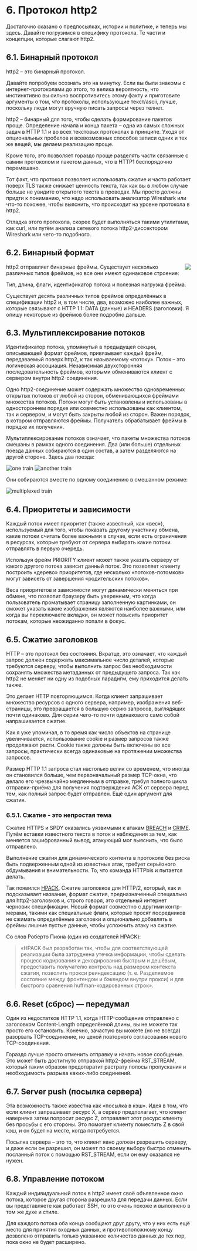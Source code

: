 # 6. Протокол http2

Достаточно сказано о предпосылках, истории и политике, и теперь мы здесь.
Давайте погрузимся в специфику протокола. Те части и концепции, которые слагают
http2.

## 6.1. Бинарный протокол

http2 – это бинарный протокол.

Давайте попробуем осознать это на минутку. Если вы были знакомы с
интернет-протоколами до этого, то велика вероятность, что инстинктивно вы
сильно воспротивитесь этому факту и приготовите аргументы о том, что протоколы,
использующие  текст/ascii, лучше, поскольку люди могут вручную писать запросы
через телнет.

http2 – бинарный для того, чтобы сделать формирование пакетов проще.
Определение начала и конца пакета – одна из самых сложных задач в HTTP 1.1 и во
всех текстовых протоколах в принципе. Уходя от опциональных пробелов и
всевозможных способов записи одних и тех же вещей, мы делаем реализацию проще.

Кроме того, это позволяет  гораздо проще разделять части связанные с самим
протоколом и пакетом данных, что в HTTP1 беспорядочно перемешано.

Тот факт, что протокол позволяет использовать сжатие и часто работает поверх
TLS также снижает ценность текста, так как вы в любом случае больше не увидите
открытого текста в проводах. Мы просто должны придти к пониманию, что надо
использовать анализатор Wireshark или что-то похожее, чтобы выяснить, что
происходит на уровне протокола в http2.

Отладка этого протокола, скорее будет выполняться такими утилитами, как curl,
или путём анализа сетевого потока http2-диссектором Wireshark или чего-то
подобного.

## 6.2. Бинарный формат

<img style="float: right;" src="https://raw.githubusercontent.com/bagder/http2-explained/master/images/frame-layout.png" />

http2 отправляет бинарные фреймы. Существует несколько различных типов фреймов,
но все они имеют одинаковое строение:

Тип, длина, флаги, идентификатор потока и полезная нагрузка фрейма.

Существует десять различных типов фреймов определённых в спецификации http2 и,
в том числе, два, возможно наиболее важных, которые связывают с HTTP 1.1: DATA
(данные) и HEADERS (заголовки). Я опишу некоторые из фреймов более подробно
дальше.

## 6.3. Мультиплексирование потоков

Идентификатор потока, упомянутый в предыдущей секции, описывающей формат
фреймов, привязывает каждый фрейм, передаваемый поверх http2, к так называемому
«потоку». Поток – это логическая ассоциация. Независимая двухсторонняя
последовательность фреймов, которыми обмениваются клиент с сервером внутри
http2-соединения.

Одно http2-соединение может содержать множество одновременных открытых потоков
от любой из сторон, обменивающихся фреймами множества потоков. Потоки могут
быть установлены и использованы в одностороннем порядке или совместно
использованы как клиентом, так и сервером, и могут быть закрыты любой из
сторон. Важен порядок, в котором отправляются фреймы. Получатель обрабатывает
фреймы в порядке их получения.

Мультиплексирование потоков означает, что пакеты множества потоков смешаны в
рамках одного соединения. Два (или больше) отдельных поезда данных собираются в
один состав, а затем разделяются на другой стороне. Здесь два поезда:

![one train](https://raw.githubusercontent.com/bagder/http2-explained/master/images/train-justin.jpg)
![another train](https://raw.githubusercontent.com/bagder/http2-explained/master/images/train-ikea.jpg)

Они собираются вместе по одному соединению в смешанном режиме:

![multiplexed train](https://raw.githubusercontent.com/bagder/http2-explained/master/images/train-multiplexed.jpg)

## 6.4. Приоритеты и зависимости

Каждый поток имеет приоритет (также известный, как «вес»), используемый для
того, чтобы показать другому участнику обмена, какие потоки считать более
важными в случае, если есть ограничения в ресурсах, которые требуют от сервера
выбирать какие потоки отправлять в первую очередь.

Используя фрейм PRIORITY клиент может также указать серверу от какого другого
потока зависит данный поток. Это позволяет клиенту построить «дерево»
приоритетов, где несколько «потоков-потомков» могут зависеть от завершения
«родительских потоков».

Веса приоритетов и зависимости могут динамически меняться при обмене, что
позволит браузеру быть уверенным, что когда пользователь проматывает страницу
заполненную картинками, он сможет указать какие изображения являются наиболее
важными, или когда вы переключаете вкладки, он может повысить приоритет
потокам, которые неожиданно попали в фокус.

## 6.5. Сжатие заголовков

HTTP – это протокол без состояния. Вкратце, это означает, что каждый запрос
должен содержать максимальное число деталей, которые требуются серверу, чтобы
выполнить запрос без необходимости сохранять множества метаданных от
предыдущего запроса. Так как http2 не меняет ни одну из подобных парадигм, ему
приходится делать также.

Это делает HTTP повторяющимся. Когда клиент запрашивает множество ресурсов с
одного сервера, например, изображения веб-страницы, это превращается в большую
серию запросов, выглядящих почти одинаково. Для серии чего-то почти одинакового
само собой напрашивается сжатие.

Как я уже упоминал, в то время как число объектов на странице увеличивается,
использование cookie и размер запросов также продолжают расти. Cookie также
должны быть включены во все запросы, практически всегда одинаковые на
протяжении множества запросов.

Размер HTTP 1.1 запроса стал настолько велик со временем, что иногда он
становился больше, чем первоначальный размер TCP-окна, что делало его
чрезвычайно медленным в отправке, требуя полного цикла отправки-приёма для
получения подтверждения ACK от сервера перед тем, как полный запрос будет
отправлен. Ещё один аргумент для сжатия.

### 6.5.1. Сжатие - это непростая тема

Сжатие HTTPS и SPDY оказались уязвимыми к атакам
[BREACH](http://en.wikipedia.org/wiki/BREACH_%28security_exploit%29) и
[CRIME](http://en.wikipedia.org/wiki/CRIME). Путём вставки известного текста в
поток и наблюдения за тем, как меняется зашифрованный вывод, атакующий мог
выяснить, что было отправлено.

Выполнение сжатия для динамического контента в протоколе без риска быть подверженным одной из известных атак, требует серьёзного обдумывания и внимательности. То, что команда HTTPbis и пытается делать.

Так появился [HPACK](http://www.rfc-editor.org/rfc/rfc7541.txt), Сжатие
заголовков для HTTP/2, который, как и подсказывает название, формат сжатия,
предназначенный специально для http2-заголовков и, строго говоря, это отдельный
интернет черновик спецификации. Новый формат совместно с другими контр-мерами,
такими как специальные флаги, которые просят посредников не сжимать
определённые заголовки и опционально добавлять в фреймы лишние пустые данные,
чтобы усложнить атаку на сжатие.

Со слов Роберто Пиона (один из создателей HPACK):

> «HPACK был разработан так, чтобы для соответствующей реализации была
> затруднена утечка информации, чтобы сделать процесс кодирования и
> декодирования быстрым и дешёвым, предоставить получателю контроль над
> размером контекста сжатия, позволить прокси реиндексацию (т. е. Разделяемое
> состояние между фронтендом и бэкендом внутри прокси) и для быстрого сравнения
> huffman-кодированных строк».

## 6.6. Reset (сброс) — передумал

Один из недостатков HTTP 1.1, когда HTTP-сообщение отправлено с заголовком
Content-Length определённой длины, вы не можете так просто его остановить.
Конечно, зачастую вы можете (но не всегда) разорвать TCP-соединение, но ценой
повторного согласования нового TCP-соединения.

Гораздо лучше просто отменить отправку и начать новое сообщение. Это может быть
достигнуто отправкой http2-фрейма RST_STREAM, который таким образом
предотвратит растрату полосы пропускания и необходимость разрыва каких-либо
соединений.

## 6.7. Server push (посылка сервера)

Эта возможность также известна как «посылка в кэш». Идея в том, что если клиент
запрашивает ресурс X, а сервер предполагает, что клиент наверняка затем
попросит ресурс Z, отправляет этот ресурс клиенту без просьбы с его стороны.
Это помогает клиенту поместить Z в свой кэш, и он будет на месте, когда
потребуется.

Посылка сервера – это то, что клиент явно должен разрешить серверу, и даже если
он разрешил, он может по своему выбору быстро отменить посланный поток с
помощью RST_STREAM, если он ему оказался не нужен.

## 6.8. Управление потоком

Каждый индивидуальный поток в http2 имеет своё объявленное окно потока, которое
другая сторона разрешила для передачи данных. Если вы представляете как
работает SSH, то это очень похоже и выполнено в том же духе и стиле.

Для каждого потока оба конца сообщают друг другу, что у них есть ещё место для
принятия входных данных, и противоположному концу дозволено отправить только
указанное количество данных до тех пор, пока окно не будет расширено.
